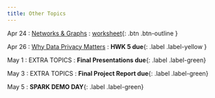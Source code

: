 ```yaml
---
title: Other Topics
---
```


Apr 24 
: [Networks & Graphs](https://github.com/gallettilance/CS506-Spring2023/raw/main/slides/21_Network_Analysis.pdf) 
  : [worksheet](https://github.com/gallettilance/CS506-Spring2023/blob/main/worksheets/worksheet_20.ipynb){: .btn .btn-outline } 

Apr 26 
: [Why Data Privacy Matters](#) 
    : **HWK 5 due**{: .label .label-yellow }

May 1 
: EXTRA TOPICS 
  : **Final Presentations due**{: .label .label-green}

May 3
: EXTRA TOPICS
  : **Final Project Report due**{: .label .label-green}

May 5
: **SPARK DEMO DAY**{: .label .label-green}
